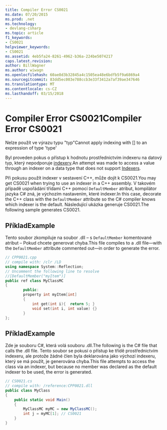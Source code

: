 ```yaml
---
title: Compiler Error CS0021
ms.date: 07/20/2015
ms.prod: .net
ms.technology:
- devlang-csharp
ms.topic: article
f1_keywords:
- CS0021
helpviewer_keywords:
- CS0021
ms.assetid: 4eb5fa24-8261-4962-b36a-224be5074217
caps.latest.revision: 
author: BillWagner
ms.author: wiwagn
ms.openlocfilehash: 60ae8d3b32845a4c1505ea48e6bdfb5f9a6869a4
ms.sourcegitcommit: 83dd5ec003e788ccb3e33f3412a7af39ae347646
ms.translationtype: MT
ms.contentlocale: cs-CZ
ms.lasthandoff: 03/15/2018
---
```

# <a name="compiler-error-cs0021"></a><span data-ttu-id="226f9-102">Compiler Error CS0021</span><span class="sxs-lookup"><span data-stu-id="226f9-102">Compiler Error CS0021</span></span>
<span data-ttu-id="226f9-103">Nelze použít ve výrazu typu "typ"</span><span class="sxs-lookup"><span data-stu-id="226f9-103">Cannot apply indexing with [] to an expression of type 'type'</span></span>  
  
 <span data-ttu-id="226f9-104">Byl proveden pokus o přístup k hodnotu prostřednictvím indexeru na datový typ, který nepodporuje [indexery](../../csharp/programming-guide/indexers/index.md).</span><span class="sxs-lookup"><span data-stu-id="226f9-104">An attempt was made to access a value through an indexer on a data type that does not support [Indexers](../../csharp/programming-guide/indexers/index.md).</span></span>  
  
 <span data-ttu-id="226f9-105">Při pokusu použít indexer v sestavení C++, může dojít k CS0021.</span><span class="sxs-lookup"><span data-stu-id="226f9-105">You may get CS0021 when trying to use an indexer in a C++ assembly.</span></span> <span data-ttu-id="226f9-106">V takovém případě uspořádání třídami C++ pomocí `DefaultMember` atribut, kompilátor jazyka C# zná, je výchozím nastavením, které indexer.</span><span class="sxs-lookup"><span data-stu-id="226f9-106">In this case, decorate the C++ class with the `DefaultMember` attribute so the C# compiler knows which indexer is the default.</span></span> <span data-ttu-id="226f9-107">Následující ukázka generuje CS0021.</span><span class="sxs-lookup"><span data-stu-id="226f9-107">The following sample generates CS0021.</span></span>  
  
## <a name="example"></a><span data-ttu-id="226f9-108">Příklad</span><span class="sxs-lookup"><span data-stu-id="226f9-108">Example</span></span>  
 <span data-ttu-id="226f9-109">Tento soubor zkompiluje na soubor .dll – s `DefaultMember` komentované atribut – Pokud chcete generovat chyba.</span><span class="sxs-lookup"><span data-stu-id="226f9-109">This file compiles to a .dll file—with the `DefaultMember` attribute commented out—in order to generate the error.</span></span>  
  
```cpp  
// CPP0021.cpp  
// compile with: /clr /LD  
using namespace System::Reflection;  
// Uncomment the following line to resolve  
//[DefaultMember("myItem")]  
public ref class MyClassMC  
{  
        public:  
        property int myItem[int]  
        {  
            int get(int i){  return 5; }  
            void set(int i, int value) {}  
        }  
};  
```  
  
## <a name="example"></a><span data-ttu-id="226f9-110">Příklad</span><span class="sxs-lookup"><span data-stu-id="226f9-110">Example</span></span>  
 <span data-ttu-id="226f9-111">Zde je souboru C#, která volá souboru .dll.</span><span class="sxs-lookup"><span data-stu-id="226f9-111">The following is the C# file that calls the .dll file.</span></span> <span data-ttu-id="226f9-112">Tento soubor se pokusí o přístup ke třídě prostřednictvím indexeru, ale protože žádné člen byla deklarována jako výchozí indexeru, který se má použít, je generována chyba.</span><span class="sxs-lookup"><span data-stu-id="226f9-112">This file attempts to access the class via an indexer, but because no member was declared as the default indexer to be used, the error is generated.</span></span>  
  
```csharp  
// CS0021.cs  
// compile with: /reference:CPP0021.dll  
public class MyClass  
{  
    public static void Main()  
    {  
        MyClassMC myMC = new MyClassMC();  
        int j = myMC[1]; // CS0021  
    }  
}  
```
